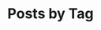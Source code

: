 ---
title: "Posts by Tag"
permalink: /tags/
layout: tags
author_profile: true
sidebar:
    nav: "blogs"
---